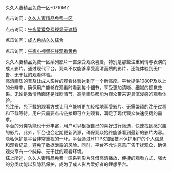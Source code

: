 久久人妻精品免费一区-0710MZ

点击访问：<a href="https://heiliaoxqkkct.pages.dev">久久人妻精品免费一区</a>

点击访问：<a href="https://heiliaoow5kzm.pages.dev">午夜爱爱免费视频无遮挡</a>

点击访问：<a href="https://heiliaozj3tjd.pages.dev">成人色站久久综合</a>

点击访问：<a href="https://heiliaowt0d7p.pages.dev">午夜小视频在线观看黄色</a>

久久人妻精品免费一区系列影片一直深受观众喜爱，特别是那些注重剧情与表演的成人影片。通过现代平台，观众不仅能够享受高清画质的影片，还能体验到无广告、无干扰的观看体验。  
高清画质的普及让成人影片的观看体验达到了一个新高度。平台提供1080P及以上的分辨率，确保用户能够在观看时看到每个细节，享受更加清晰、细腻的视觉效果。无论是激情场面还是戏剧情节，高清画质都能为观众带来更具沉浸感的观看体验。  
免注册、免下载的观看方式让用户能够更加轻松地享受影片。无需繁琐的注册过程和下载等待，用户只需要点击链接即可立刻观看，满足了现代观众快速便捷的需求。  
平台的分类功能也十分丰富，用户可以根据自己的喜好进行筛选，快速找到感兴趣的影片。此外，平台也会定期更新资源，确保观众始终能够看到最新的影片内容。  
隐私保护是平台非常重视的一环。平台通过HTTPS加密技术保护用户的个人信息和观看记录，避免了数据泄露的风险。同时，平台不允许恶意广告干扰观众，确保观众享有一个纯粹、无干扰的观看环境。  
综上所述，久久人妻精品免费一区系列影片凭借高清播放、便捷的观看方式、强大的分类功能以及隐私保护，成为了成人影片爱好者的理想平台。

<span style="display:none;">[Canonical link]( )</span>
